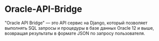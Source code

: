# Oracle-API-Bridge
"Oracle API Bridge" — это API сервис на Django, который позволяет выполнять SQL запросы и процедуры в базе данных Oracle 12 и выше, возвращая результаты в формате JSON по запросу пользователя.
